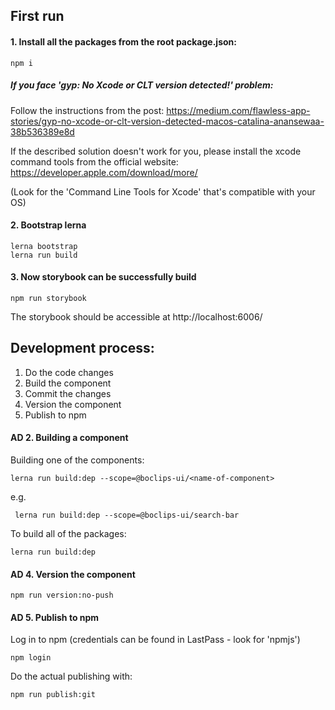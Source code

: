 ## First run
#### 1. Install all the packages from the root package.json:
```
npm i
```

##### If you face 'gyp: No Xcode or CLT version detected!' problem:

Follow the instructions from the post:
https://medium.com/flawless-app-stories/gyp-no-xcode-or-clt-version-detected-macos-catalina-anansewaa-38b536389e8d

If the described solution doesn't work for you, please install the xcode command tools from the official website:
https://developer.apple.com/download/more/

(Look for the 'Command Line Tools for Xcode' that's compatible with your OS)

#### 2. Bootstrap lerna

```
lerna bootstrap
lerna run build
```

#### 3. Now storybook can be successfully build

```
npm run storybook
```

The storybook should be accessible at http://localhost:6006/ 

## Development process:

1. Do the code changes
1. Build the component
1. Commit the changes
1. Version the component 
1. Publish to npm

#### AD 2. Building a component

Building one of the components:

```
lerna run build:dep --scope=@boclips-ui/<name-of-component>
```
e.g.
```
 lerna run build:dep --scope=@boclips-ui/search-bar
```

To build all of the packages:

```
lerna run build:dep
```

#### AD 4. Version the component 

```
npm run version:no-push
```

#### AD 5. Publish to npm

Log in to npm (credentials can be found in LastPass - look for 'npmjs')

```
npm login
```

Do the actual publishing with:

```
npm run publish:git
```
